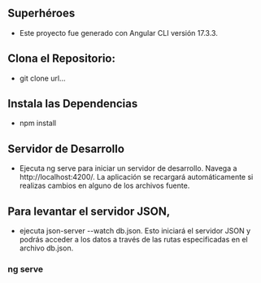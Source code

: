 ## Superhéroes
* Este proyecto fue generado con Angular CLI versión 17.3.3.
## Clona el Repositorio: 
* git clone url...

## Instala las Dependencias
* npm install


## Servidor de Desarrollo
* Ejecuta ng serve para iniciar un servidor de desarrollo. Navega a http://localhost:4200/. La aplicación se recargará automáticamente si realizas cambios en alguno de los archivos fuente.

## Para levantar el servidor JSON, 
* ejecuta json-server --watch db.json. Esto iniciará el servidor JSON y podrás acceder a los datos a través de las rutas especificadas en el archivo db.json.

### ng serve
